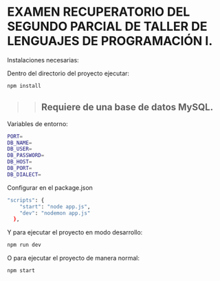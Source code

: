 # EXAMEN RECUPERATORIO DEL SEGUNDO PARCIAL DE TALLER DE LENGUAJES DE PROGRAMACIÓN I.


Instalaciones necesarias:

Dentro del directorio del proyecto ejecutar:
```bash
npm install
```

>> ## Requiere de una base de datos MySQL.

Variables de entorno:
```bash
PORT=
DB_NAME=
DB_USER=
DB_PASSWORD=
DB_HOST=
DB_PORT=
DB_DIALECT=
```

Configurar en el package.json
```bash
"scripts": {
    "start": "node app.js",
    "dev": "nodemon app.js"
  },
```

Y para ejecutar el proyecto en modo desarrollo:
```bash
npm run dev
```

O para ejecutar el proyecto de manera normal:
```bash
npm start
```
